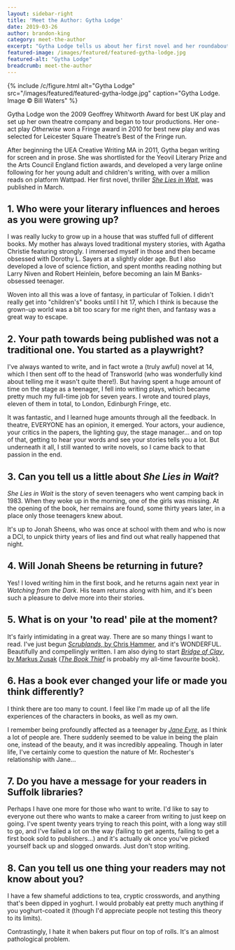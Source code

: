 ```yaml
---
layout: sidebar-right
title: 'Meet the Author: Gytha Lodge'
date: 2019-03-26
author: brandon-king
category: meet-the-author
excerpt: "Gytha Lodge tells us about her first novel and her roundabout route to publication, and encourages budding writers to keep going."
featured-image: /images/featured/featured-gytha-lodge.jpg
featured-alt: "Gytha Lodge"
breadcrumb: meet-the-author
---
```


{% include /c/figure.html alt="Gytha Lodge" src="/images/featured/featured-gytha-lodge.jpg" caption="Gytha Lodge. Image &copy; Bill Waters" %}

Gytha Lodge won the 2009 Geoffrey Whitworth Award for best UK play and set up her own theatre company and began to tour productions. Her one-act play <cite>Otherwise</cite> won a Fringe award in 2010 for best new play and was selected for Leicester Square Theatre’s Best of the Fringe run.

After beginning the UEA Creative Writing MA in 2011, Gytha began writing for screen and in prose. She was shortlisted for the Yeovil Literary Prize and the Arts Council England fiction awards, and developed a very large online following for her young adult and children's writing, with over a million reads on platform Wattpad. Her first novel, thriller [<cite>She Lies in Wait</cite>](https://suffolk.spydus.co.uk/cgi-bin/spydus.exe/ENQ/OPAC/BIBENQ?BRN=2494478), was published in March.

## 1. Who were your literary influences and heroes as you were growing up?

I was really lucky to grow up in a house that was stuffed full of different books. My mother has always loved traditional mystery stories, with Agatha Christie featuring strongly. I immersed myself in those and then became obsessed with Dorothy L. Sayers at a slightly older age. But I also developed a love of science fiction, and spent months reading nothing but Larry Niven and Robert Heinlein, before becoming an Iain M Banks-obsessed teenager.

Woven into all this was a love of fantasy, in particular of Tolkien. I didn't really get into "children's" books until I hit 17, which I think is because the grown-up world was a bit too scary for me right then, and fantasy was a great way to escape.

## 2. Your path towards being published was not a traditional one. You started as a playwright?

I've always wanted to write, and in fact wrote a (truly awful) novel at 14, which I then sent off to the head of Transworld (who was wonderfully kind about telling me it wasn't quite there!). But having spent a huge amount of time on the stage as a teenager, I fell into writing plays, which became pretty much my full-time job for seven years. I wrote and toured plays, eleven of them in total, to London, Edinburgh Fringe, etc.

It was fantastic, and I learned huge amounts through all the feedback. In theatre, EVERYONE has an opinion, it emerged. Your actors, your audience, your critics in the papers, the lighting guy, the stage manager... and on top of that, getting to hear your words and see your stories tells you a lot. But underneath it all, I still wanted to write novels, so I came back to that passion in the end.

## 3. Can you tell us a little about <cite>She Lies in Wait</cite>?

<cite>She Lies in Wait</cite> is the story of seven teenagers who went camping back in 1983. When they woke up in the morning, one of the girls was missing. At the opening of the book, her remains are found, some thirty years later, in a place only those teenagers knew about.

It's up to Jonah Sheens, who was once at school with them and who is now a DCI, to unpick thirty years of lies and find out what really happened that night.

## 4. Will Jonah Sheens be returning in future?

Yes! I loved writing him in the first book, and he returns again next year in <cite>Watching from the Dark</cite>. His team returns along with him, and it's been such a pleasure to delve more into their stories.

## 5. What is on your 'to read' pile at the moment?

It's fairly intimidating in a great way. There are so many things I want to read. I've just begun [<cite>Scrublands</cite>, by Chris Hammer](https://suffolk.spydus.co.uk/cgi-bin/spydus.exe/ENQ/OPAC/BIBENQ?BRN=2490032), and it's WONDERFUL. Beautifully and compellingly written. I am also dying to start [<cite>Bridge of Clay</cite>, by Markus Zusak](https://suffolk.spydus.co.uk/cgi-bin/spydus.exe/ENQ/OPAC/BIBENQ?BRN=2445844) ([<cite>The Book Thief</cite>](https://suffolk.spydus.co.uk/cgi-bin/spydus.exe/ENQ/OPAC/BIBENQ?BRN=1507540) is probably my all-time favourite book).

## 6. Has a book ever changed your life or made you think differently?

I think there are too many to count. I feel like I'm made up of all the life experiences of the characters in books, as well as my own.

I remember being profoundly affected as a teenager by [<cite>Jane Eyre</cite>](https://suffolk.spydus.co.uk/cgi-bin/spydus.exe/ENQ/OPAC/BIBENQ?BRN=2167070), as I think a lot of people are. There suddenly seemed to be value in being the plain one, instead of the beauty, and it was incredibly appealing. Though in later life, I've certainly come to question the nature of Mr. Rochester's relationship with Jane...

## 7. Do you have a message for your readers in Suffolk libraries?

Perhaps I have one more for those who want to write. I'd like to say to everyone out there who wants to make a career from writing to just keep on going. I've spent twenty years trying to reach this point, with a long way still to go, and I've failed a lot on the way (failing to get agents, failing to get a first book sold to publishers...) and it's actually ok once you've picked yourself back up and slogged onwards. Just don't stop writing.

## 8. Can you tell us one thing your readers may not know about you?

I have a few shameful addictions to tea, cryptic crosswords, and anything that's been dipped in yoghurt. I would probably eat pretty much anything if you yoghurt-coated it (though I'd appreciate people not testing this theory to its limits).

Contrastingly, I hate it when bakers put flour on top of rolls. It's an almost pathological problem.
